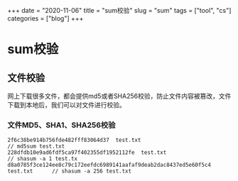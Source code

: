 +++ 
date = "2020-11-06"
title = "sum校验"
slug = "sum" 
tags = ["tool", "cs"]
categories = ["blog"]
+++


# sum校验

## 文件校验
网上下载很多文件，都会提供md5或者SHA256校验，防止文件内容被篡改，文件下载到本地后，我们可以对文件进行校验。

### 文件MD5、SHA1、SHA256校验
```
2f6c38be914b756fde482fff83064d37  test.txt                                      // md5sum test.txt
228dfdb10e9ad6fdf5ca97f402355df1952112fe  test.txt                              // shasum -a 1 test.tx
d8a0785f3ce124ee8c79c172eefdc6989141aafaf9deab2dac8437ed5e60f5c4  test.txt      // shasum -a 256 test.txt
```

